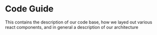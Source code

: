 # Code Guide
This contains the description of our code base, how we layed out various react components, and in general a description of our architecture